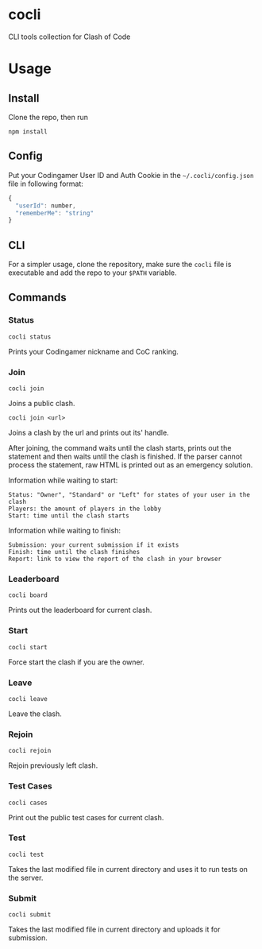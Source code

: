 # cocli
CLI tools collection for Clash of Code

# Usage

## Install
Clone the repo, then run
```
npm install
```

## Config
Put your Codingamer User ID and Auth Cookie in the
`~/.cocli/config.json` file in following format:
```js
{
  "userId": number,
  "rememberMe": "string"
}
```

## CLI
For a simpler usage, clone the repository,
make sure the `cocli` file is executable
and add the repo to your `$PATH` variable.

## Commands

### Status
```
cocli status
```
Prints your Codingamer nickname and CoC ranking.

### Join
```
cocli join
```
Joins a public clash.

```
cocli join <url>
```
Joins a clash by the url and prints out its' handle.

After joining, the command waits
until the clash starts, prints
out the statement and then waits
until the clash is finished.
If the parser cannot process the
statement, raw HTML is printed out
as an emergency solution.

Information while waiting to start:
```
Status: "Owner", "Standard" or "Left" for states of your user in the clash
Players: the amount of players in the lobby
Start: time until the clash starts
```

Information while waiting to finish:
```
Submission: your current submission if it exists
Finish: time until the clash finishes
Report: link to view the report of the clash in your browser
```

### Leaderboard
```
cocli board
```
Prints out the leaderboard for current clash.

### Start
```
cocli start
```
Force start the clash if you are the owner.

### Leave
```
cocli leave
```
Leave the clash.

### Rejoin
```
cocli rejoin
```
Rejoin previously left clash.

### Test Cases
```
cocli cases
```
Print out the public test cases for current clash.

### Test
```
cocli test
```
Takes the last modified file in current directory and uses
it to run tests on the server.

### Submit
```
cocli submit
```
Takes the last modified file in current directory and uploads
it for submission.

### 
